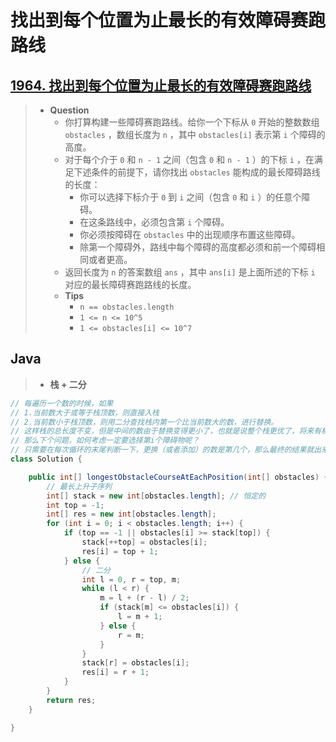 # 找出到每个位置为止最长的有效障碍赛跑路线

## [1964. 找出到每个位置为止最长的有效障碍赛跑路线](https://leetcode.cn/problems/find-the-longest-valid-obstacle-course-at-each-position/)

> - **Question**
>   - 你打算构建一些障碍赛跑路线。给你一个下标从 `0` 开始的整数数组 `obstacles` ，数组长度为 `n` ，其中 `obstacles[i]` 表示第 `i` 个障碍的高度。
>   - 对于每个介于 `0` 和 `n - 1` 之间（包含 `0` 和 `n - 1` ）的下标 `i` ，在满足下述条件的前提下，请你找出 `obstacles` 能构成的最长障碍路线的长度：
>     - 你可以选择下标介于 `0` 到 `i` 之间（包含 `0` 和 `i` ）的任意个障碍。
>     - 在这条路线中，必须包含第 `i` 个障碍。
>     - 你必须按障碍在 `obstacles` 中的出现顺序布置这些障碍。
>     - 除第一个障碍外，路线中每个障碍的高度都必须和前一个障碍相同或者更高。
>   - 返回长度为 `n` 的答案数组 `ans` ，其中 `ans[i]` 是上面所述的下标 `i` 对应的最长障碍赛跑路线的长度。
>   - **Tips**
>     - `n == obstacles.length`
>     - `1 <= n <= 10^5`
>     - `1 <= obstacles[i] <= 10^7`

## Java

> - **栈 + 二分**

```java
// 每遍历一个数的时候，如果
// 1.当前数大于或等于栈顶数，则直接入栈
// 2.当前数小于栈顶数，则用二分查找栈内第一个比当前数大的数，进行替换。
// 这样栈的总长度不变，但是中间的数由于替换变得更小了，也就是说整个栈更优了，将来有机会更新到更长的序列
// 那么下个问题，如何考虑一定要选择第i个障碍物呢？
// 只需要在每次循环的末尾判断一下，更换（或者添加）的数是第几个，那么最终的结果就出来了
class Solution {

    public int[] longestObstacleCourseAtEachPosition(int[] obstacles) {
        // 最长上升子序列
        int[] stack = new int[obstacles.length]; // 恒定的
        int top = -1;
        int[] res = new int[obstacles.length];
        for (int i = 0; i < obstacles.length; i++) {
            if (top == -1 || obstacles[i] >= stack[top]) {
                stack[++top] = obstacles[i];
                res[i] = top + 1;
            } else {
                // 二分
                int l = 0, r = top, m;
                while (l < r) {
                    m = l + (r - l) / 2;
                    if (stack[m] <= obstacles[i]) {
                        l = m + 1;
                    } else {
                        r = m;
                    }
                }
                stack[r] = obstacles[i];
                res[i] = r + 1;
            }
        }
        return res;
    }

}
```
